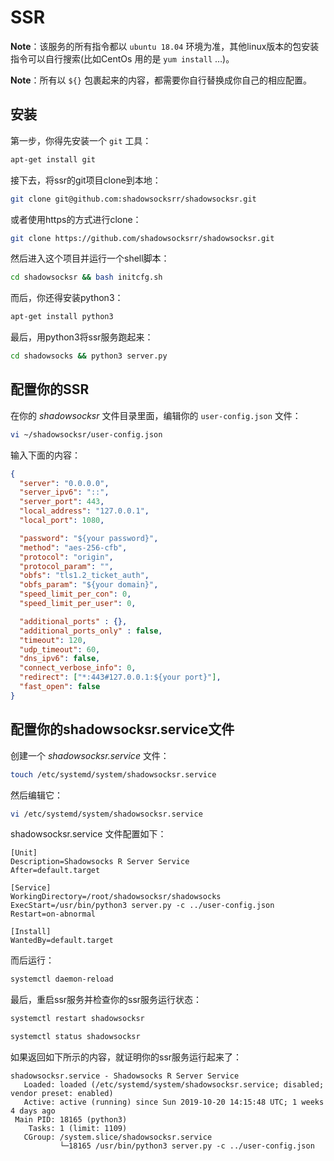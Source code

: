 # SSR
**Note**：该服务的所有指令都以 `ubuntu 18.04` 环境为准，其他linux版本的包安装指令可以自行搜索(比如CentOs 用的是 `yum install` …)。

**Note**：所有以 `${}` 包裹起来的内容，都需要你自行替换成你自己的相应配置。

## 安装
第一步，你得先安装一个 `git` 工具：
```sh
apt-get install git
```

接下去，将ssr的git项目clone到本地：
```sh
git clone git@github.com:shadowsocksrr/shadowsocksr.git
```

或者使用https的方式进行clone：
```sh
git clone https://github.com/shadowsocksrr/shadowsocksr.git
```

然后进入这个项目并运行一个shell脚本：
```sh
cd shadowsocksr && bash initcfg.sh
```

而后，你还得安装python3：
```sh
apt-get install python3
```
最后，用python3将ssr服务跑起来：
```sh
cd shadowsocks && python3 server.py
```

## 配置你的SSR
在你的 *shadowsocksr* 文件目录里面，编辑你的 `user-config.json` 文件：
```sh
vi ~/shadowsocksr/user-config.json
```

输入下面的内容：
```json
{
  "server": "0.0.0.0",
  "server_ipv6": "::",
  "server_port": 443,
  "local_address": "127.0.0.1",
  "local_port": 1080,

  "password": "${your password}",
  "method": "aes-256-cfb",
  "protocol": "origin",
  "protocol_param": "",
  "obfs": "tls1.2_ticket_auth",
  "obfs_param": "${your domain}",
  "speed_limit_per_con": 0,
  "speed_limit_per_user": 0,

  "additional_ports" : {},
  "additional_ports_only" : false,
  "timeout": 120,
  "udp_timeout": 60,
  "dns_ipv6": false,
  "connect_verbose_info": 0,
  "redirect": ["*:443#127.0.0.1:${your port}"],
  "fast_open": false
}
```

## 配置你的shadowsocksr.service文件
创建一个 *shadowsocksr.service* 文件：
```sh
touch /etc/systemd/system/shadowsocksr.service
```

然后编辑它：
```sh
vi /etc/systemd/system/shadowsocksr.service
```

shadowsocksr.service 文件配置如下：
```service
[Unit]
Description=Shadowsocks R Server Service
After=default.target

[Service]
WorkingDirectory=/root/shadowsocksr/shadowsocks
ExecStart=/usr/bin/python3 server.py -c ../user-config.json
Restart=on-abnormal

[Install]
WantedBy=default.target
```

而后运行：
```sh
systemctl daemon-reload
```

最后，重启ssr服务并检查你的ssr服务运行状态：
```sh
systemctl restart shadowsocksr

systemctl status shadowsocksr
```

如果返回如下所示的内容，就证明你的ssr服务运行起来了：
```log
shadowsocksr.service - Shadowsocks R Server Service
   Loaded: loaded (/etc/systemd/system/shadowsocksr.service; disabled; vendor preset: enabled)
   Active: active (running) since Sun 2019-10-20 14:15:48 UTC; 1 weeks 4 days ago
 Main PID: 18165 (python3)
    Tasks: 1 (limit: 1109)
   CGroup: /system.slice/shadowsocksr.service
           └─18165 /usr/bin/python3 server.py -c ../user-config.json
```